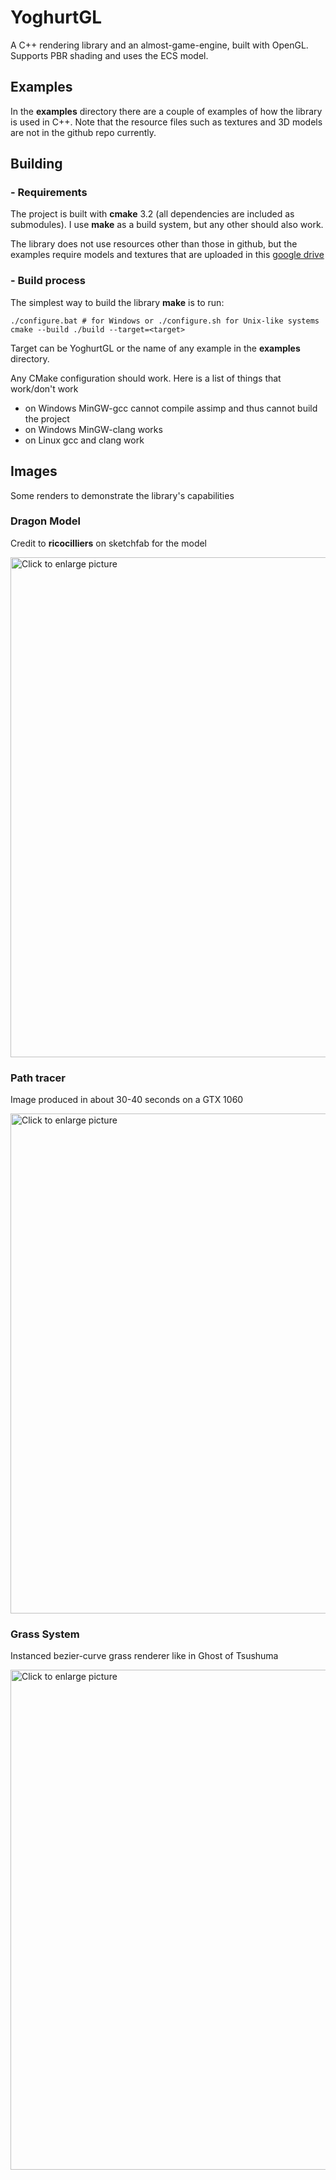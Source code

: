 # YoghurtGL

A C++ rendering library and an almost-game-engine, built with OpenGL. Supports PBR shading and uses the ECS model.

## Examples

In the **examples** directory there are a couple of examples of how the library is used in C++. Note that the resource files such as textures and 3D models are not in the github repo currently.

## Building

### - Requirements

The project is built with **cmake** 3.2 (all dependencies are included as submodules).
I use **make** as a build system, but any other should also work. 

The library does not use resources other than those in github, but the examples require models and textures that are uploaded in this [google drive](https://drive.google.com/drive/folders/1NYudbCy1uhkO4FWUEhxi7uQqQz1VXAd2?usp=share_link)

### - Build process

The simplest way to build the library **make** is to run:
```
./configure.bat # for Windows or ./configure.sh for Unix-like systems
cmake --build ./build --target=<target>
```
Target can be YoghurtGL or the name of any example in the **examples** directory.

Any CMake configuration should work. Here is a list of things that work/don't work
 - on Windows MinGW-gcc cannot compile assimp and thus cannot build the project
 - on Windows MinGW-clang works
 - on Linux gcc and clang work

## Images
Some renders to demonstrate the library's capabilities

### Dragon Model
Credit to **ricocilliers** on sketchfab for the model

<a href="https://drive.google.com/uc?export=view&id=1gTfoDRnjRbrKdWHwY5qHUAdUvYiD2Z5A"><img src="https://drive.google.com/uc?export=view&id=1gTfoDRnjRbrKdWHwY5qHUAdUvYiD2Z5A" style="width: 800px; max-width: 100%; height: auto" title="Click to enlarge picture" /></a>


### Path tracer
Image produced in about 30-40 seconds on a GTX 1060

<a href="https://drive.google.com/uc?export=view&id=1Nxj9I452-T5ziNONsY4iTGvq9hLVFz7l"><img src="https://drive.google.com/uc?export=view&id=1Nxj9I452-T5ziNONsY4iTGvq9hLVFz7l" style="width: 800px; max-width: 100%; height: auto" title="Click to enlarge picture" /></a>

### Grass System
Instanced bezier-curve grass renderer like in Ghost of Tsushuma

<a href="https://drive.google.com/uc?export=view&id=1bpw34GJFpkKzEFdXmH5SXQhMn_ghzdkT"><img src="https://drive.google.com/uc?export=view&id=1bpw34GJFpkKzEFdXmH5SXQhMn_ghzdkT" style="width: 800px; max-width: 100%; height: auto" title="Click to enlarge picture" /></a>

